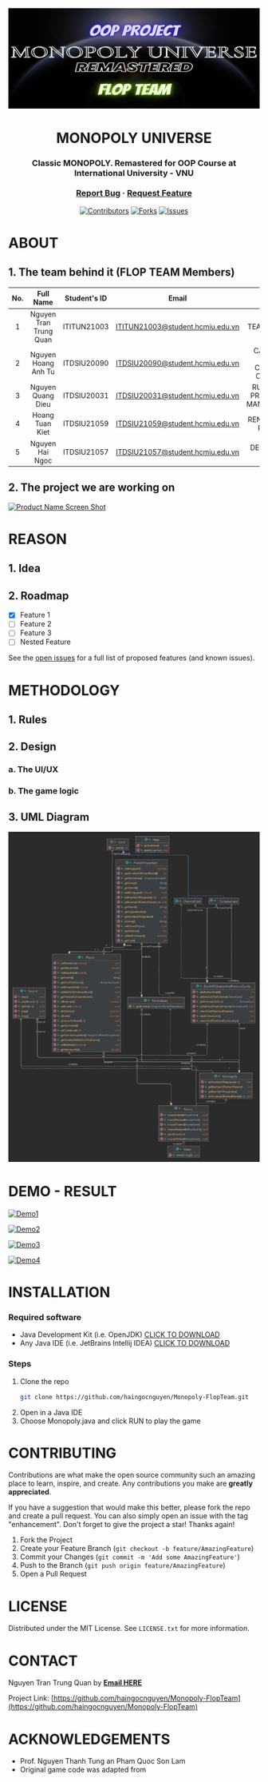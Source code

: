 <div id="top" align="center">
<img src="Resources/cover.png" alt="Banner">
</div>
<!-- PROJECT LOGO -->
<div align="center">
<h1 align="center">MONOPOLY UNIVERSE</h1>
  <h3 align="center">
    Classic MONOPOLY. Remastered for OOP Course at International University - VNU
    <br />
    <br />
    <a href="https://github.com/haingocnguyen/Monopoly-FlopTeam/issues">Report Bug</a>
    ·
    <a href="https://github.com/haingocnguyen/Monopoly-FlopTeam/issues">Request Feature</a>
  </h3>

[![Contributors][contributors-shield]][contributors-url]
[![Forks][forks-shield]][forks-url]
[![Issues][issues-shield]][issues-url]

</div>

<!-- About -->
# ABOUT
## 1. The team behind it (FLOP TEAM Members)

| No.|       Full Name       |Student's ID |            Email                 |              Roles              |        Contribution    |
|:--:| :-------------------: | :---------: | :------------------------------: | :-----------------------------: | :--------------------: |
|  1 | Nguyen Tran Trung Quan| ITITUN21003 | ITITUN21003@student.hcmiu.edu.vn |           TEAM LEADER           |           30%          |
|  2 |  Nguyen Hoang Anh Tu  | ITDSIU20090 | ITDSIU20090@student.hcmiu.edu.vn | CARD AND BOARD CONTENT CREATOR  |           25%          |
|  3 |   Nguyen Quang Dieu   | ITDSIU20031 | ITDSIU20031@student.hcmiu.edu.vn | RULES AND PROPERTIES MANAGEMENT |           15%          |
|  4 |    Hoang Tuan Kiet    | ITDSIU21059 | ITDSIU21059@student.hcmiu.edu.vn |         RENTING AND REPORT      |           15%          |
|  5 |    Nguyen Hai Ngoc    | ITDSIU21057 | ITDSIU21057@student.hcmiu.edu.vn |         DESIGN AND SLIDE        |           15%          |


## 2. The project we are working on

[![Product Name Screen Shot][product-screenshot]]("Resources/screenshot.png")


<!-- REASON -->
# REASON
## 1. Idea

## 2. Roadmap
- [X] Feature 1
- [ ] Feature 2
- [ ] Feature 3
- [ ] Nested Feature

See the [open issues](https://github.com/haingocnguyen/Monopoly-FlopTeam/issues) for a full list of proposed features (and known issues).


<!-- METHODOLOGY -->
# METHODOLOGY
## 1. Rules


## 2. Design
### a. The UI/UX

### b. The game logic

## 3. UML Diagram

[![UML DIagram][uml-diagram]]("Resources/UML.png")

<!-- RESULT -->
# DEMO - RESULT

[![Demo1][demo1]]("Resources/demo1.png")

[![Demo2][demo2]]("Resources/demo2.png")

[![Demo3][demo3]]("Resources/demo3.png")

[![Demo4][demo4]]("Resources/demo4.png")


<!-- INSTALLATION -->
# INSTALLATION
### Required software

* Java Development Kit (i.e. OpenJDK) [CLICK TO DOWNLOAD]()
* Any Java IDE (i.e. JetBrains Intellij IDEA) [CLICK TO DOWNLOAD]()

### Steps

1. Clone the repo
   ```sh
   git clone https://github.com/haingocnguyen/Monopoly-FlopTeam.git
   ```
2. Open in a Java IDE
3. Choose Monopoly.java and click RUN to play the game


<!-- CONTRIBUTING -->
# CONTRIBUTING

Contributions are what make the open source community such an amazing place to learn, inspire, and create. Any contributions you make are **greatly appreciated**.

If you have a suggestion that would make this better, please fork the repo and create a pull request. You can also simply open an issue with the tag "enhancement".
Don't forget to give the project a star! Thanks again!

1. Fork the Project
2. Create your Feature Branch (`git checkout -b feature/AmazingFeature`)
3. Commit your Changes (`git commit -m 'Add some AmazingFeature'`)
4. Push to the Branch (`git push origin feature/AmazingFeature`)
5. Open a Pull Request


<!-- LICENSE -->
# LICENSE

Distributed under the MIT License. See `LICENSE.txt` for more information.


<!-- CONTACT -->
# CONTACT

Nguyen Tran Trung Quan by  **[Email HERE](ITITUN21003@student.hcmiu.edu.vn)**

Project Link: [https://github.com/haingocnguyen/Monopoly-FlopTeam](https://github.com/haingocnguyen/Monopoly-FlopTeam)

<!-- ACKNOWLEDGMENTS -->
# ACKNOWLEDGEMENTS

* []() Prof. Nguyen Thanh Tung an Pham Quoc Son Lam 
* []() Original game code was adapted from


<!-- MARKDOWN LINKS & IMAGES -->
[contributors-shield]: https://img.shields.io/github/contributors/haingocnguyen/Monopoly-FlopTeam.svg?style=for-the-badge
[contributors-url]: https://github.com/haingocnguyen/Monopoly-FlopTeam/graphs/contributors
[forks-shield]: https://img.shields.io/github/forks/haingocnguyen/Monopoly-FlopTeam.svg?style=for-the-badge
[forks-url]: https://github.com/haingocnguyen/Monopoly-FlopTeam/network/members
[issues-shield]: https://img.shields.io/github/issues/haingocnguyen/Monopoly-FlopTeam.svg?style=for-the-badge
[issues-url]: https://github.com/haingocnguyen/Monopoly-FlopTeam/issues
[product-screenshot]: Resources/screenshot.png
[uml-diagram]: Resources/UML.png
[demo1]: Resources/demo1.png
[demo2]: Resources/demo2.png
[demo3]: Resources/demo3.png
[demo4]: Resources/demo4.png

